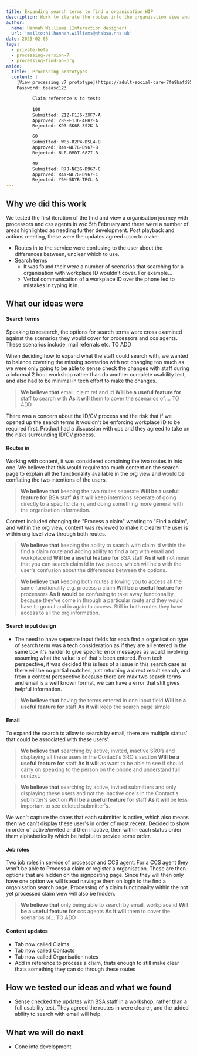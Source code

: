 ```yaml
---
title: Expanding search terms to find a organisation WIP
description: Work to iterate the routes into the organisation view and the search terms used to cover all the scenarios.
author:
  name: Hannah Williams (Interaction designer)
  url: 'mailto:hi.hannah.williams@nhsbsa.nhs.uk'
date: 2025-02-05
tags:
  - private-beta
  - processing-version-7
  - processing-find-an-org
aside:
  title:  Processing prototypes
  content: |
    [View processing v7 prototype](https://adult-social-care-7fe9bafd955a.herokuapp.com/processing/prototypes/design/v7/) 
    Password: bsaasc123

          Claim reference's to test:
          
          100
          Submitted: Z1Z-F1J6-3XF7-A
          Approved: Z8S-F1J6-4GH7-A
          Rejected: K93-SK68-3S2K-A

          60
          Submitted: WR5-R2P4-DSL4-B
          Approved: R4Y-NL7G-D967-B
          Rejected: NLE-BMDT-68ZI-B

          40
          Submitted: R7J-NC3G-D967-C
          Approved: R4Y-NL7G-D967-C
          Rejected: Y6M-5DYB-TRCL-A
---
```


## Why we did this work
We tested the first iteration of the find and view a organisation journey with processors and css agents in w/c 5th February and there were a number of areas highlighted as needing further development. Post playback and actions meeting, these were the updates agreed upon to make:

- Routes in to the service were confusing to the user about the differences between, unclear which to use.
- Search terms
  - It was found their were a number of scenarios that searching for a organisation with workplace ID wouldn't cover. For example...
  - Verbal communication of a workplace ID over the phone led to mistakes in typing it in.

## What our ideas were

#### Search terms 
Speaking to research, the options for search terms were cross examined against the scenarios they would cover for processors and ccs agents. These scenarios include: mail referrals etc. TO ADD

When deciding how to expand what the staff could search with, we wanted to balance covering the missing scenarios with not changing too much as we were only going to be able to sense check the changes with staff during a informal 2 hour workshop rather than do another complete usability test, and also had to be minimal in tech effort to make the changes.

>**We believe that** email, claim ref and id
>**Will be a useful feature for** staff to search with
>**As it will** them to cover the scenarios of.... TO ADD

There was a concern about the ID/CV process and the risk that if we opened up the search terms it wouldn't be enforcing workplace ID to be required first. Product had a discussion with ops and they agreed to take on the risks surrounding ID/CV process. 

#### Routes in 

Working with content, it was considered combining the two routes in into one. We believe that this would require too much content on the search page to explain all the functionality available in the org view and would be conflating the two intentions of the users.

>**We believe that** keeping the two routes seperate
>**Will be a useful feature for** BSA staff
>**As it will** keep intentions seperate of going directly to a specific claim, and doing something more general with the organisation information.

Content included changing the "Process a claim" wording to "Find a claim", and within the org view, content was reviewed to make it clearer the user is within org level view through both routes.

>**We believe that** keeping the ability to search with claim id within the find a claim route and adding ability to find a org with email and workplace id
>**Will be a useful feature for** BSA staff
>**As it will** not mean that you can search claim id in two places, which will help with the user's confusion about the differences between the options.

>**We believe that** keeping both routes allowing you to access all the same functionality e.g. process a claim
>**Will be a useful feature for** processors
>**As it would** be confusing to take away functionality because they’ve come in through a particular route and they would have to go out and in again to access. Still in both routes they have access to all the org information.


#### Search input design 
* The need to have seperate input fields for each find a organisation type of search term was a tech consideration as if they are all entered in the same box it's harder to give specific error messages as would involving assuming what the value is of that's been entered. From tech perspective, it was decided this is less of a issue in this search case as there will be no partial matches, just returning a direct result search, and from a content perspective because there are max two search terms and email is a well known format, we can have a error that still gives helpful information.

>**We believe that** having the terms entered in one input field
>**Will be a useful feature for** staff
>**As it will** keep the search page simple


#### Email
To expand the search to allow to search by email, there are multiple status' that could be associated with these users'.

>**We believe that** searching by active, invited, inactive SRO’s and displaying all these users in the Contact's SRO's section
>**Will be a useful feature for** staff
>**As it will** as want to be able to see if should carry on speaking to the person on the phone and understand full context.

>**We believe that** searching by active, invited submitters and only displaying these users and not the inactive one's in the Contact's submitter's section
>**Will be a useful feature for** staff
>**As it will** be less important to see deleted submitter's.

We won't capture the dates that each submitter is active, which also means then we can't display these user's in order of most recent. Decided to show in order of active/invited and then inactive, then within each status order them alphabetically which be helpful to provide some order.


#### Job roles
Two job roles in service of processor and CCS agent.
For a CCS agent they won't be able to Process a claim or register a organisation. These are then options that are hidden on the signposting page. Since they will then only have one option we will istead naviagte them on login to the find a organisation search page. Processing of a claim functionality within the not yet processed claim view will also be hidden. 

>**We believe that** only being able to search by email, workplace id
>**Will be a useful feature for** ccs agents
>**As it will** them to cover the scenarios of... TO ADD

#### Content updates

- Tab now called Claims
- Tab now called Contacts
- Tab now called Organisation notes
- Add in reference to process a claim, thats enough to still make clear thats something they can do through these routes

## How we tested our ideas and what we found

- Sense checked the updates with BSA staff in a workshop, rather than a full usability test. They agreed the routes in were clearer, and the added ability to search with email will help. 

## What we will do next
- Gone into development.